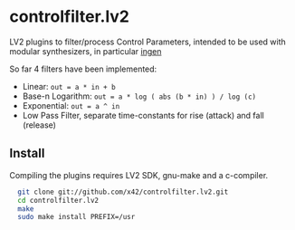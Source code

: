 controlfilter.lv2
=================

LV2 plugins to filter/process Control Parameters, intended to be used with
modular synthesizers, in particular [ingen](http://drobilla.net/software/ingen/)

So far 4 filters have been implemented:

*   Linear:  `out = a * in + b`
*   Base-n Logarithm:  `out = a * log ( abs (b * in) ) / log (c)`
*   Exponential:  `out = a ^ in`
*   Low Pass Filter, separate time-constants for rise (attack) and fall (release)

Install
-------

Compiling the plugins requires LV2 SDK, gnu-make and a c-compiler.

```bash
  git clone git://github.com/x42/controlfilter.lv2.git
  cd controlfilter.lv2
  make
  sudo make install PREFIX=/usr
```
